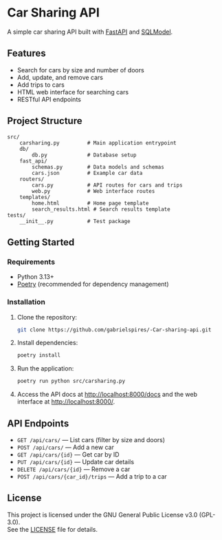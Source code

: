 # Car Sharing API

A simple car sharing API built with [FastAPI](https://fastapi.tiangolo.com/) and [SQLModel](https://sqlmodel.tiangolo.com/).

## Features

- Search for cars by size and number of doors
- Add, update, and remove cars
- Add trips to cars
- HTML web interface for searching cars
- RESTful API endpoints

## Project Structure

```
src/
    carsharing.py         # Main application entrypoint
    db/
        db.py             # Database setup
    fast_api/
        schemas.py        # Data models and schemas
        cars.json         # Example car data
    routers/
        cars.py           # API routes for cars and trips
        web.py            # Web interface routes
    templates/
        home.html         # Home page template
        search_results.html # Search results template
tests/
    __init__.py           # Test package
```

## Getting Started

### Requirements

- Python 3.13+
- [Poetry](https://python-poetry.org/) (recommended for dependency management)

### Installation

1. Clone the repository:

    ```sh
    git clone https://github.com/gabrielspires/-Car-sharing-api.git
    ```

2. Install dependencies:

    ```sh
    poetry install
    ```

3. Run the application:

    ```sh
    poetry run python src/carsharing.py
    ```

4. Access the API docs at [http://localhost:8000/docs](http://localhost:8000/docs) and the web interface at [http://localhost:8000/](http://localhost:8000/).

## API Endpoints

- `GET /api/cars/` — List cars (filter by size and doors)
- `POST /api/cars/` — Add a new car
- `GET /api/cars/{id}` — Get car by ID
- `PUT /api/cars/{id}` — Update car details
- `DELETE /api/cars/{id}` — Remove a car
- `POST /api/cars/{car_id}/trips` — Add a trip to a car

## License

This project is licensed under the GNU General Public License v3.0 (GPL-3.0).  
See the [LICENSE](LICENSE) file for details.

